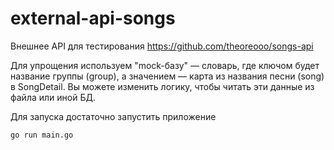 # external-api-songs
Внешнее API для тестирования https://github.com/theoreooo/songs-api

Для упрощения используем "mock-базу" — словарь, где ключом будет название группы (group),
а значением — карта из названия песни (song) в SongDetail.
Вы можете изменить логику, чтобы читать эти данные из файла или иной БД.

Для запуска достаточно запустить приложение
```bash
go run main.go
```